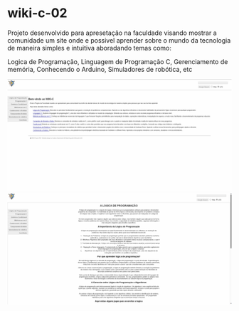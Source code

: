 # wiki-c-02
 Projeto desenvolvido para apresetação na faculdade visando mostrar a comunidade um site onde e possivel aprender sobre o mundo da tecnologia de maneira simples e intuitiva aboradando temas como:

 Logica de Programação, Linguagem de Programação C, Gerenciamento de memória, Conhecendo o Arduino, Simuladores de robótica, etc

 ![image](imagens/1-%20version%20.png)
 ![image](imagens/2%20-%20version.png)
